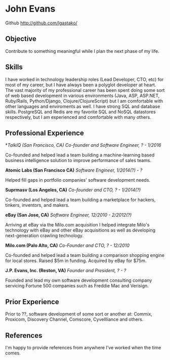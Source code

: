 # John Evans

Github http://github.com/lgastako/

## Objective

Contribute to something meaningful while I plan the next phase of my life.

## Skills

I have worked in technology leadership roles (Lead Developer, CTO, etc) for
most of my career, but I have always been a polyglot developer at heart.  The
vast majority of my professional career has been spent doing some sort of web
based development in various environments (Java, ASP, ASP.NET, Ruby/Rails,
Python/Django, Clojure/ClojureScript) but I am comfortable with other languages
and enviroments as well. I have strong SQL and database skills.  PostgreSQL and
Redis are my favorite SQL and NoSQL datastores respectively, but I am
experienced and comfortable with many others.

## Professional Experience

**TalkIQ (San Francisco, CA)*
*Co-founder and Software Engineer, ? - 1/2016*

Co-founded and helped lead a team building a machine-learning based business
intelligence solution to improve performance of sales teams.


**Atomic Labs (San Francisco CA)**
*Software Engineer, 1/2014(?) - ?*

Helped fill gaps in portfolio companies' software development needs.


**Suprmasv (Los Angeles, CA)**
*Co-founder and CTO, ? - 1/2014(?)*

Co-founded and helped lead a team building a marketplace for hackers, tinkers,
inventors, and makers.


**eBay (San Jose, CA)**
*Software Engineer, 12/2010 - 2/2012(?)*

Arriving at eBay via the Milo.com acquisition I helped integrate Milo's
technology with eBay and other eBay acquisitions as well as developing
next-generation crawling technology.


**Milo.com (Palo Alto, CA)**
*Co-Founder and CTO, ? - 12/2010*

Co-founded and helped lead a team building a comparison shopping engine for
local stores.  Raised $5m in funding.  Acquired by eBay for $75m.


**J.P. Evans, Inc. (Reston, VA)**
*Founder and President, ? - ?*

Founded and lead my own software development consulting company servicing
Fortune 500 companies such as Freddie Mac and Verisign.


## Prior Experience

Prior to ??, software development of some sort or another at:
Commix, Proxicom, Discovery Channel, Comscore, Cyvellliance and others.


## References

I'm happy to provide references from anywhere I've worked when the time comes.
